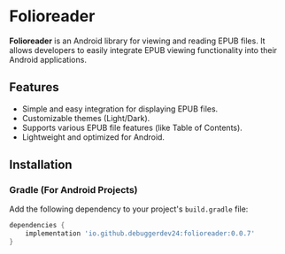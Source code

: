 # Folioreader

**Folioreader** is an Android library for viewing and reading EPUB files. It allows developers to easily integrate EPUB viewing functionality into their Android applications.

## Features

- Simple and easy integration for displaying EPUB files.
- Customizable themes (Light/Dark).
- Supports various EPUB file features (like Table of Contents).
- Lightweight and optimized for Android.

## Installation

### Gradle (For Android Projects)

Add the following dependency to your project's `build.gradle` file:

```gradle
dependencies {
    implementation 'io.github.debuggerdev24:folioreader:0.0.7'
}
